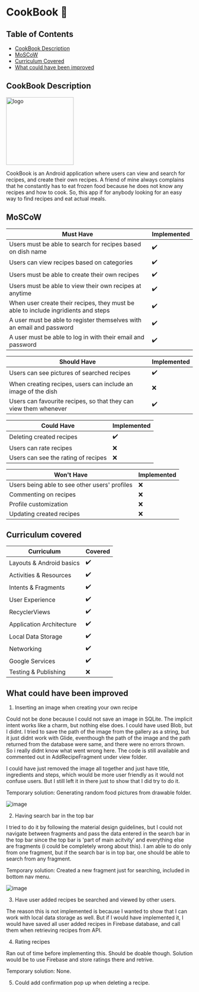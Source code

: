 # CookBook 📙

## Table of Contents
- [CookBook Description](#cookbook-description)
- [MoSCoW](#moscow)
- [Curriculum Covered](#curriculum-covered)
- [What could have been improved](#what-could-have-been-improved)

<!--
  - [Login Page](#login-page)
  - [Exercises](#exercises)
  - [Workout](#workout)
  - [Calendar](#calendar)
- [Video Demonstration](#video-demonstration)

-->

## CookBook Description

<img width="182" alt="logo" src="https://user-images.githubusercontent.com/71009398/118670051-92f06d00-b7f6-11eb-9592-f00310768e11.png">

CookBook is an Android application where users can view and search for recipes, and create their own recipes. A friend of mine always complains that he constantly has to eat frozen food because he does not know any recipes and how to cook. So, this app if for anybody looking for an easy way to find recipes and eat actual meals.

## MoSCoW

| Must Have | Implemented |
| --- | --- |
| Users must be able to search for recipes based on dish name | :heavy_check_mark: |
| Users can view recipes based on categories | :heavy_check_mark: |
| Users must be able to create their own recipes | :heavy_check_mark: |
| Users must be able to view their own recipes at anytime | :heavy_check_mark: |
| When user create their recipes, they must be able to include ingridients and steps | :heavy_check_mark: |
| A user must be able to register themselves with an email and password | :heavy_check_mark: |
| A user must be able to log in with their email and password | :heavy_check_mark: |


| Should Have | Implemented |
| --- | --- |
| Users can see pictures of searched recipes | :heavy_check_mark: |
| When creating recipes, users can include an image of the dish | :x: |
| Users can favourite recipes, so that they can view them whenever | :heavy_check_mark: |

| Could Have | Implemented |
| --- | --- |
| Deleting created recipes | :heavy_check_mark: |
| Users can rate recipes | :x: |
| Users can see the rating of recipes | :x: |

| Won't Have | Implemented |
| --- | --- |
| Users being able to see other users' profiles |:x: |
| Commenting on recipes | :x: |
| Profile customization | :x: |
| Updating created recipes | :x: |

<!--

### Must have:
1. Users must be able to search for recipes based on dish name. - DONE
2. Users can view recipes based on categories - DONE
3. Users must be able to create their own recipes. - DONE
4. Users must be able to view their own recipes at anytime. - DONE
5. When user create their recipes, they must be able to include ingridients and steps. - DONE 
6. A user must be able to register themselves with an email and password. - DONE 
7. A user must be able to log in with their email and password. - DONE 

### Should have:
7. Users can see pictures of searched recipes. - DONE
8. When creating recipes, users can include an image of the dish. - FAILED
9. Users can favourite recipes, so that they can view them whenever. - DONE 

### Could have:
10. Users can rate recipes. - FAILED
11. Users can see the rating of recipes. -FAILED
12. Deleting created recipes. - DONE

### Won't have:
13. Users being able to see other users' profiles.
14. Commenting on recipes.
15. Profile customization.
16. Updating created recipes.

-->

## Curriculum covered

| Curriculum | Covered |
| --- | --- |
| Layouts & Android basics | :heavy_check_mark: |
| Activities & Resources | :heavy_check_mark: |
| Intents & Fragments | :heavy_check_mark: |
| User Experience | :heavy_check_mark: |
| RecyclerViews | :heavy_check_mark: |
| Application Architecture | :heavy_check_mark: |
| Local Data Storage | :heavy_check_mark: |
| Networking | :heavy_check_mark: |
| Google Services | :heavy_check_mark: |
| Testing & Publishing | :x: |

<!--
Layouts & Android basics - YES <br />
Activities & Resources - YES <br />
Intents & Fragments - YES <br />
User Experience - YES <br />
RecyclerViews - YES <br />
Application Architecture - YES <br />
Local Data Storage - YES <br />
Networking - YES <br />
Google Services - YES <br />
Testing & Publishing - NO <br />
-->

## What could have been improved
1. Inserting an image when creating your own recipe

Could not be done because I could not save an image in SQLite. The implicit intent works like a charm, but nothing else does. I could have used Blob, but I didnt. I tried to save the path of the image from the gallery as a string, but it just didnt work with Glide, eventhough the path of the image and the path returned from the database were same, and there were no errors thrown. So i really didnt know what went wrong here. The code is still available and commented out in AddRecipeFragment under view folder.

I could have just removed the image all together and just have title, ingredients and steps, which would be more user friendly as it would not confuse users. But I still left it in there just to show that I did try to do it.

Temporary solution: Generating random food pictures from drawable folder.

![image](https://user-images.githubusercontent.com/71009398/118403208-a9b78800-b66d-11eb-89ec-bf6f3aef8b11.png)

2. Having search bar in the top bar

I tried to do it by following the material design guidelines, but I could not navigate between fragments and pass the data entered in the search bar in the top bar since the top bar is 'part of main acitvity' and everything else are fragments (i could be completely wrong about this). I am able to do only from one fragment, but if the search bar is in top bar, one should be able to search from any fragment.

Temporary solution: Created a new fragment just for searching, included in bottom nav menu.

![image](https://user-images.githubusercontent.com/71009398/118403223-c3f16600-b66d-11eb-9b02-455632207e9a.png)

3. Have user added recipes be searched and viewed by other users.

The reason this is not implemented is because I wanted to show that I can work with local data storage as well. But if I would have implemented it, I would have saved all user added recipes in Firebase database, and call them when retrieving recipes from API.

4. Rating recipes

Ran out of time before implementing this. Should be doable though. Solution would be to use Firebase and store ratings there and retrive.

Temporary solution: None.

5. Could add confirmation pop up when deleting a recipe.
